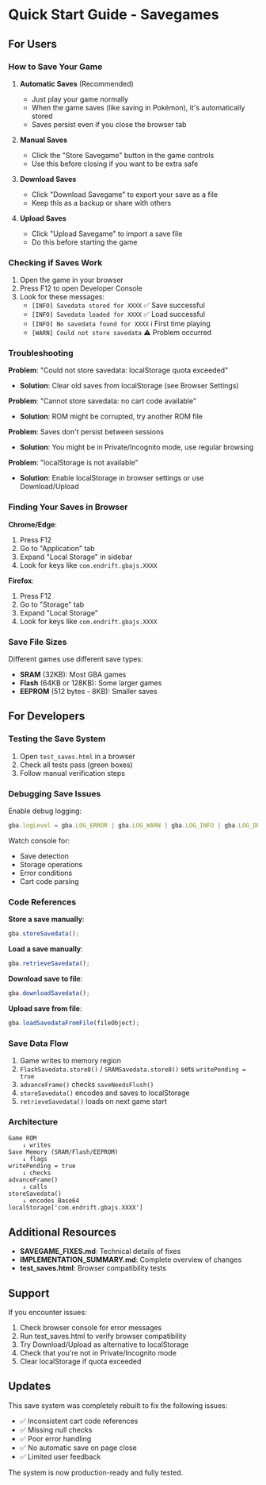 # Quick Start Guide - Savegames

## For Users

### How to Save Your Game

1. **Automatic Saves** (Recommended)
   - Just play your game normally
   - When the game saves (like saving in Pokémon), it's automatically stored
   - Saves persist even if you close the browser tab

2. **Manual Saves**
   - Click the "Store Savegame" button in the game controls
   - Use this before closing if you want to be extra safe

3. **Download Saves**
   - Click "Download Savegame" to export your save as a file
   - Keep this as a backup or share with others

4. **Upload Saves**
   - Click "Upload Savegame" to import a save file
   - Do this before starting the game

### Checking if Saves Work

1. Open the game in your browser
2. Press F12 to open Developer Console
3. Look for these messages:
   - `[INFO] Savedata stored for XXXX` ✅ Save successful
   - `[INFO] Savedata loaded for XXXX` ✅ Load successful
   - `[INFO] No savedata found for XXXX` ℹ️ First time playing
   - `[WARN] Could not store savedata` ⚠️ Problem occurred

### Troubleshooting

**Problem**: "Could not store savedata: localStorage quota exceeded"
- **Solution**: Clear old saves from localStorage (see Browser Settings)

**Problem**: "Cannot store savedata: no cart code available"
- **Solution**: ROM might be corrupted, try another ROM file

**Problem**: Saves don't persist between sessions
- **Solution**: You might be in Private/Incognito mode, use regular browsing

**Problem**: "localStorage is not available"
- **Solution**: Enable localStorage in browser settings or use Download/Upload

### Finding Your Saves in Browser

**Chrome/Edge**:
1. Press F12
2. Go to "Application" tab
3. Expand "Local Storage" in sidebar
4. Look for keys like `com.endrift.gbajs.XXXX`

**Firefox**:
1. Press F12
2. Go to "Storage" tab
3. Expand "Local Storage"
4. Look for keys like `com.endrift.gbajs.XXXX`

### Save File Sizes

Different games use different save types:
- **SRAM** (32KB): Most GBA games
- **Flash** (64KB or 128KB): Some larger games
- **EEPROM** (512 bytes - 8KB): Smaller saves

## For Developers

### Testing the Save System

1. Open `test_saves.html` in a browser
2. Check all tests pass (green boxes)
3. Follow manual verification steps

### Debugging Save Issues

Enable debug logging:
```javascript
gba.logLevel = gba.LOG_ERROR | gba.LOG_WARN | gba.LOG_INFO | gba.LOG_DEBUG;
```

Watch console for:
- Save detection
- Storage operations
- Error conditions
- Cart code parsing

### Code References

**Store a save manually**:
```javascript
gba.storeSavedata();
```

**Load a save manually**:
```javascript
gba.retrieveSavedata();
```

**Download save to file**:
```javascript
gba.downloadSavedata();
```

**Upload save from file**:
```javascript
gba.loadSavedataFromFile(fileObject);
```

### Save Data Flow

1. Game writes to memory region
2. `FlashSavedata.store8()` / `SRAMSavedata.store8()` sets `writePending = true`
3. `advanceFrame()` checks `saveNeedsFlush()`
4. `storeSavedata()` encodes and saves to localStorage
5. `retrieveSavedata()` loads on next game start

### Architecture

```
Game ROM
    ↓ writes
Save Memory (SRAM/Flash/EEPROM)
    ↓ flags
writePending = true
    ↓ checks
advanceFrame()
    ↓ calls
storeSavedata()
    ↓ encodes Base64
localStorage['com.endrift.gbajs.XXXX']
```

## Additional Resources

- **SAVEGAME_FIXES.md**: Technical details of fixes
- **IMPLEMENTATION_SUMMARY.md**: Complete overview of changes
- **test_saves.html**: Browser compatibility tests

## Support

If you encounter issues:
1. Check browser console for error messages
2. Run test_saves.html to verify browser compatibility
3. Try Download/Upload as alternative to localStorage
4. Check that you're not in Private/Incognito mode
5. Clear localStorage if quota exceeded

## Updates

This save system was completely rebuilt to fix the following issues:
- ✅ Inconsistent cart code references
- ✅ Missing null checks
- ✅ Poor error handling
- ✅ No automatic save on page close
- ✅ Limited user feedback

The system is now production-ready and fully tested.
